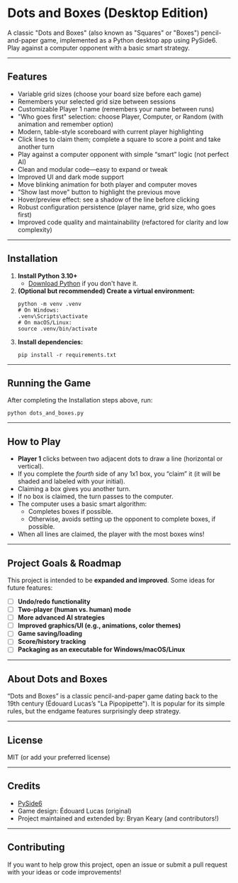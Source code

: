 # Dots and Boxes (Desktop Edition)

A classic "Dots and Boxes" (also known as "Squares" or "Boxes") pencil-and-paper game, implemented as a Python desktop app using PySide6. Play against a computer opponent with a basic smart strategy.

---

## Features

- Variable grid sizes (choose your board size before each game)
- Remembers your selected grid size between sessions
- Customizable Player 1 name (remembers your name between runs)
- "Who goes first" selection: choose Player, Computer, or Random (with animation and remember option)
- Modern, table-style scoreboard with current player highlighting
- Click lines to claim them; complete a square to score a point and take another turn
- Play against a computer opponent with simple “smart” logic (not perfect AI)
- Clean and modular code—easy to expand or tweak
- Improved UI and dark mode support
- Move blinking animation for both player and computer moves
- "Show last move" button to highlight the previous move
- Hover/preview effect: see a shadow of the line before clicking
- Robust configuration persistence (player name, grid size, who goes first)
- Improved code quality and maintainability (refactored for clarity and low complexity)

---

## Installation

1. **Install Python 3.10+**
   - [Download Python](https://www.python.org/downloads/) if you don't have it.
2. **(Optional but recommended) Create a virtual environment:**
   ```
   python -m venv .venv
   # On Windows:
   .venv\Scripts\activate
   # On macOS/Linux:
   source .venv/bin/activate
   ```
3. **Install dependencies:**
   ```
   pip install -r requirements.txt
   ```

---

## Running the Game

After completing the Installation steps above, run:
```
python dots_and_boxes.py
```

---

## How to Play

- **Player 1** clicks between two adjacent dots to draw a line (horizontal or vertical).
- If you complete the *fourth* side of any 1x1 box, you “claim” it (it will be shaded and labeled with your initial).
- Claiming a box gives you another turn.
- If no box is claimed, the turn passes to the computer.
- The computer uses a basic smart algorithm:
  - Completes boxes if possible.
  - Otherwise, avoids setting up the opponent to complete boxes, if possible.
- When all lines are claimed, the player with the most boxes wins!

---

## Project Goals & Roadmap

This project is intended to be **expanded and improved**. Some ideas for future features:

- [ ] **Undo/redo functionality**
- [ ] **Two-player (human vs. human) mode**
- [ ] **More advanced AI strategies**
- [ ] **Improved graphics/UI (e.g., animations, color themes)**
- [ ] **Game saving/loading**
- [ ] **Score/history tracking**
- [ ] **Packaging as an executable for Windows/macOS/Linux**

---

## About Dots and Boxes

“Dots and Boxes” is a classic pencil-and-paper game dating back to the 19th century (Édouard Lucas’s "La Pipopipette").
It is popular for its simple rules, but the endgame features surprisingly deep strategy.

---

## License

MIT (or add your preferred license)

---

## Credits

- [PySide6](https://doc.qt.io/qtforpython/)
- Game design: Édouard Lucas (original)
- Project maintained and extended by: Bryan Keary (and contributors!)

---

## Contributing

If you want to help grow this project, open an issue or submit a pull request with your ideas or code improvements!

